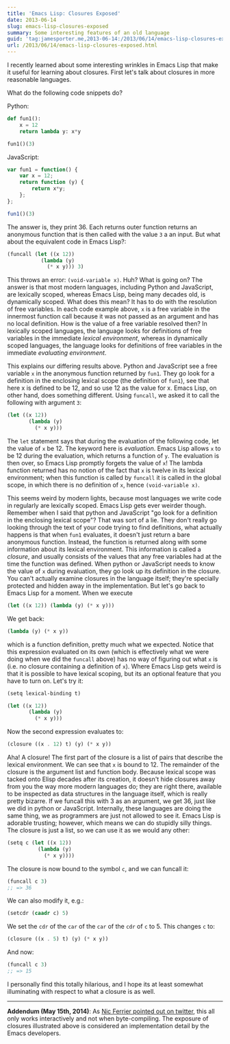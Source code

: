 ```yaml
---
title: 'Emacs Lisp: Closures Exposed'
date: 2013-06-14
slug: emacs-lisp-closures-exposed
summary: Some interesting features of an old language
guid: 'tag:jamesporter.me,2013-06-14:/2013/06/14/emacs-lisp-closures-exposed.html'
url: /2013/06/14/emacs-lisp-closures-exposed.html
---
```


I recently learned about some interesting wrinkles in Emacs Lisp that
make it useful for learning about closures. First let's talk about
closures in more reasonable languages.

What do the following code snippets do?

Python:

```python
def fun1():
	x = 12
	return lambda y: x*y

fun1()(3)
```

JavaScript:

```javascript
var fun1 = function() {
	var x = 12;
	return function (y) {
		return x*y;
	};
};

fun1()(3)
```

The answer is, they print 36. Each returns outer function returns an
anonymous function that is then called with the value `3` a an
input. But what about the equivalent code in Emacs Lisp?:

```scheme
(funcall (let ((x 12))
	       (lambda (y)
		     (* x y))) 3)
```

This throws an error: `(void-variable x)`. Huh? What is going on? The
answer is that most modern languages, including Python and JavaScript,
are lexically scoped, whereas Emacs Lisp, being many decades old, is
dynamically scoped. What does this mean? It has to do with the
resolution of free variables. In each code example above, `x` is a
free variable in the innermost function call because it was not passed
as an argument and has no local definition. How is the value of a
free variable resolved then? In lexically scoped languages, the
language looks for definitions of free variables in the immediate
_lexical environment_, whereas in dynamically scoped languages, the
language looks for definitions of free variables in the immediate
_evaluating environment_.

This explains our differing results above. Python and JavaScript see a
free variable `x` in the anonymous function returned by `fun1`. They
go look for a definition in the enclosing lexical scope (the
definition of `fun1`), see that here x is defined to be 12, and so use
12 as the value for x. Emacs Lisp, on other hand, does something
different. Using `funcall`, we asked it to call the following with
argument `3`:

```scheme
(let ((x 12))
	   (lambda (y)
		 (* x y)))
```

The `let` statement says that during the evaluation of the following
code, let the value of `x` be 12. The keyword here is
_evaluation_. Emacs Lisp allows `x` to be 12 during the evaluation,
which returns a function of `y`. The evaluation is then over, so Emacs
Lisp promptly forgets the value of `x`! The lambda function returned
has no notion of the fact that `x` is twelve in its lexical
environment; when this function is called by `funcall` it is called in
the global scope, in which there is no definition of `x`, hence
`(void-variable x)`.

This seems weird by modern lights, because most languages we write
code in regularly are lexically scoped. Emacs Lisp gets ever weirder
though. Remember when I said that python and JavaScript "go look for a
definition in the enclosing lexical scope"? That was sort of a
lie. They don't really go looking through the text of your code trying
to find definitions, what actually happens is that when `fun1`
evaluates, it doesn't just return a bare anonymous function. Instead,
the function is returned along with some information about its lexical
environment. This information is called a _closure_, and usually
consists of the values that any free variables had at the time the
function was defined. When python or JavaScript needs to know the
value of `x` during evaluation, they go look up its definition in the
closure. You can't actually examine closures in the language itself;
they're specially protected and hidden away in the implementation. But
let's go back to Emacs Lisp for a moment. When we execute

```scheme
(let ((x 12)) (lambda (y) (* x y)))
```

We get back:

```scheme
(lambda (y) (* x y))
```

which is a function definition, pretty much what we expected. Notice
that this expression evaluated on its own (which is effectively what we
were doing when we did the `funcall` above) has no way of figuring out
what `x` is (i.e. no closure containing a definition of `x`). Where
Emacs Lisp gets weird is that it is possible to have lexical scoping,
but its an optional feature that you have to turn on. Let's try it:

```scheme
(setq lexical-binding t)

(let ((x 12))
	   (lambda (y)
	     (* x y)))
```

Now the second expression evaluates to:

```scheme
(closure ((x . 12) t) (y) (* x y))
```

Aha! A closure! The first part of the closure is a list of pairs that
describe the lexical environment. We can see that `x` is bound
to 12. The remainder of the closure is the argument list and function
body. Because lexical scope was tacked onto Elisp decades after its
creation, it doesn't hide closures away from you the way more modern
languages do; they are right there, available to be inspected as data
structures in the language itself, which is really pretty bizarre. If
we funcall this with 3 as an argument, we get 36, just like we did in
python or JavaScript. Internally, these languages are doing the same
thing, we as programmers are just not allowed to see it. Emacs Lisp is
adorable trusting; however, which means we can do stupidly silly
things. The closure is just a list, so we can use it as we would any
other:

```scheme
(setq c (let ((x 12))
          (lambda (y)
	        (* x y))))
```

The closure is now bound to the symbol `c`, and we can funcall it:

```scheme
(funcall c 3)
;; => 36
```

We can also modify it, e.g.:

```scheme
(setcdr (caadr c) 5)
```

We set the `cdr` of the `car` of the `car` of the `cdr` of `c`
to 5. This changes `c` to:

```scheme
(closure ((x . 5) t) (y) (* x y))
```

And now:

```scheme
(funcall c 3)
;; => 15
```

I personally find this totally hilarious, and I hope its at least
somewhat illuminating with respect to what a closure is as well.

----

**Addendum (May 15th, 2014)**: As
[Nic Ferrier pointed out on twitter](https://twitter.com/nicferrier/status/453273161812148224),
this all only works interactively and not when byte-compiling. The
exposure of closures illustrated above is considered an implementation
detail by the Emacs developers.
